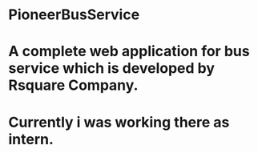 # PioneerBusService
# A complete web application for bus service which is developed by Rsquare Company.
# Currently i was working there as intern.
